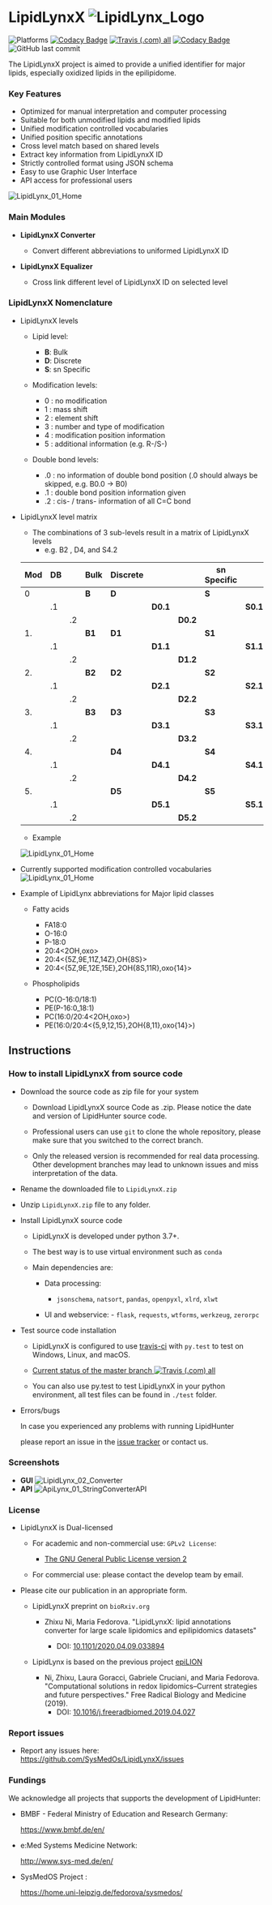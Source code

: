 # LipidLynxX ![LipidLynx_Logo](doc/images/LipidLynxX_Logo_128.jpg) 

![Platforms](https://img.shields.io/badge/Platform-Linux%20%7C%20macOS%20%7C%20Windows-blue.svg)
[![Codacy Badge](https://api.codacy.com/project/badge/Grade/f2180cda82034653ba57eed4473ed135)](https://app.codacy.com/gh/SysMedOs/LipidLynxX?utm_source=github.com&utm_medium=referral&utm_content=SysMedOs/LipidLynxX&utm_campaign=Badge_Grade_Dashboard)
[![Travis (.com) all](https://img.shields.io/travis/com/SysMedOs/LipidLynxX/master.svg)](https://travis-ci.com/SysMedOs/LipidLynx)
[![Codacy Badge](https://api.codacy.com/project/badge/Grade/c02db70257b64538af60df36c480b042)](https://app.codacy.com/app/zhixu.ni/LipidLynx?utm_source=github.com&utm_medium=referral&utm_content=SysMedOs/LipidLynx&utm_campaign=Badge_Grade_Dashboard)
![GitHub last commit](https://img.shields.io/github/last-commit/SysMedOs/LipidLynxX.svg)

The LipidLynxX project is aimed to provide a unified identifier for major lipids, especially oxidized lipids
in the epilipidome.

### Key Features

-   Optimized for manual interpretation and computer processing
-   Suitable for both unmodified lipids and modified lipids
-   Unified modification controlled vocabularies
-   Unified position specific annotations
-   Cross level match based on shared levels
-   Extract key information from LipidLynxX ID
-   Strictly controlled format using JSON schema
-   Easy to use Graphic User Interface
-   API access for professional users

![LipidLynx_01_Home](doc/images/LipidLynxX_Start_fox.png) 

### Main Modules

-   **LipidLynxX Converter**

    -   Convert different abbreviations to uniformed LipidLynxX ID
    
-   **LipidLynxX Equalizer**

    -   Cross link different level of LipidLynxX ID on selected level
    
### LipidLynxX Nomenclature

-   LipidLynxX levels
    
    -   Lipid level: 
        -   **B**: Bulk
        -   **D**: Discrete
        -   **S**: sn Specific
    -   Modification levels:
    
        -   0 : no modification
        -   1 : mass shift
        -   2 : element shift
        -   3 : number and type of modification
        -   4 : modification position information
        -   5 : additional information (e.g. R-/S-)
        
    -   Double bond levels:
        
        -   .0 : no information of double bond position (.0 should always be skipped, e.g. B0.0 -> B0)
        -   .1 : double bond position information given
        -   .2 : cis- / trans- information of all C=C bond 

-   LipidLynxX level matrix
    
    - The combinations of 3 sub-levels result in a matrix of LipidLynxX levels
        - e.g. B2 , D4, and S4.2

    |Mod|DB| |Bulk|Discrete| | |sn Specific| | |
    |---|---|---|---|---|---|---|---|---|---|
    |0 |   | |**B**|**D**| | |**S**| | |
    |   |.1| | | |**D0.1**| | |**S0.1**| |
    |   | |.2| | | |**D0.2**| | |**S0.2**|
    |1.| | |**B1**|**D1**| | |**S1**| | |
    |   |.1| | | |**D1.1**| | |**S1.1**| |
    |   | |.2| | | |**D1.2**| | |**S1.2**|
    |2.| | |**B2**|**D2**| | |**S2**| | |
    |   |.1| | | |**D2.1**| | |**S2.1**| |
    |   | |.2| | | |**D2.2**| | |**S2.2**|
    |3.| | |**B3**|**D3**| | |**S3**| | |
    |   |.1| | | |**D3.1**| | |**S3.1**| |
    |   | |.2| | | |**D3.2**| | |**S3.2**|
    |4.| | | |**D4**| | |**S4**| | |
    |   |.1| | | |**D4.1**| | |**S4.1**| |
    |   | |.2| | | |**D4.2**| | |**S4.2**|
    |5.| | | |**D5**| | |**S5**| | |
    |   |.1| | | |**D5.1**| | |**S5.1**| |
    |   | |.2| | | |**D5.2**| | |**S5.2**|

    - Example
    
    ![LipidLynx_01_Home](lynx/static/images/levels_mod_full.png)

-   Currently supported modification controlled vocabularies
    ![LipidLynx_01_Home](doc/images/nomenclature_cv.png)

    

-   Example of LipidLynx abbreviations for Major lipid classes

    -   Fatty acids

        -   FA18:0
        -   O-16:0
        -   P-18:0
        -   20:4\<2OH,oxo>
        -   20:4\<{5Z,9E,11Z,14Z},OH{8S}>
        -   20:4\<{5Z,9E,12E,15E},2OH{8S,11R},oxo{14}>

    -   Phospholipids
        -   PC(O-16:0/18:1)
        -   PE(P-16:0_18:1)
        -   PC(16:0/20:4\<2OH,oxo>)
        -   PE(16:0/20:4\<{5,9,12,15},2OH{8,11},oxo{14}>)

## Instructions

### How to install LipidLynxX from source code

-   Download the source code as zip file for your system

    -   Download LipidLynxX source Code as .zip. Please notice the date and version of LipidHunter source code.

    -   Professional users can use `git` to clone the whole repository, please make sure that you switched to the correct branch.

    -   Only the released version is recommended for real data processing. Other development branches may lead to unknown issues and miss interpretation of the data.

-   Rename the downloaded file to `LipidLynxX.zip`

-   Unzip `LipidLynxX.zip` file to any folder.

-   Install LipidLynxX source code

    -   LipidLynxX is developed under python 3.7+.

    -   The best way is to use virtual environment such as `conda`

    -   Main dependencies are:

        -   Data processing:

            -   `jsonschema`, `natsort`, `pandas`, `openpyxl`, `xlrd`, `xlwt`
            
        -    UI and webservice:
            -   `flask`, `requests`, `wtforms`, `werkzeug`, `zerorpc`
        
-   Test source code installation
    
    -   LipidLynxX is configured to use [travis-ci](https://travis-ci.com) with `py.test` to test on Windows, Linux, and macOS.
    
    -   [Current status of the master branch ![Travis (.com) all](https://img.shields.io/travis/com/SysMedOs/LipidLynx/master.svg)](https://travis-ci.com/SysMedOs/LipidLynxX/branches)
    
    -   You can also use py.test to test LipidLynxX in your python environment, all test files can be found in `./test` folder.
    
-   Errors/bugs

      In case you experienced any problems with running LipidHunter

      please report an issue in the [issue tracker](https://github.com/SysMedOs/LipidLynxX/issues) or contact us.

### Screenshots
-   **GUI**
    ![LipidLynx_02_Converter](doc/images/LipidLynxX_01_Converter_text_output.png) 
-   **API**
    ![ApiLynx_01_StringConverterAPI](doc/images/LipidLynX_api_01_StringConverterAPI.png) 

### License

-   LipidLynxX is Dual-licensed

    -   For academic and non-commercial use: `GPLv2 License`:

        -   [The GNU General Public License version 2](https://www.gnu.org/licenses/old-licenses/gpl-2.0.en.html)

    -   For commercial use: please contact the develop team by email.

-   Please cite our publication in an appropriate form.
    
    - LipidLynxX preprint on `bioRxiv.org`
      
        -   Zhixu Ni, Maria Fedorova.
        "LipidLynxX: lipid annotations converter for large scale lipidomics and epilipidomics datasets"
            
            - DOI: [10.1101/2020.04.09.033894](https://www.biorxiv.org/content/10.1101/2020.04.09.033894v1)

    -   LipidLynx is based on the previous project [epiLION](https://github.com/SysMedOs/epiLION)
    
        -   Ni, Zhixu, Laura Goracci, Gabriele Cruciani, and Maria Fedorova.
        "Computational solutions in redox lipidomics–Current strategies and future perspectives."
        Free Radical Biology and Medicine (2019).
            - DOI: [10.1016/j.freeradbiomed.2019.04.027](https://www.sciencedirect.com/science/article/pii/S0891584919303466)

### Report issues

-   Report any issues here: <https://github.com/SysMedOs/LipidLynxX/issues>

### Fundings

We acknowledge all projects that supports the development of LipidHunter:

-   BMBF - Federal Ministry of Education and Research Germany:

    <https://www.bmbf.de/en/>

-   e:Med Systems Medicine Network:

    <http://www.sys-med.de/en/>

-   SysMedOS Project :

    <https://home.uni-leipzig.de/fedorova/sysmedos/>
